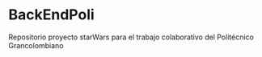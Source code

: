 # BackEndPoli
Repositorio proyecto starWars para el trabajo colaborativo del Politécnico Grancolombiano

